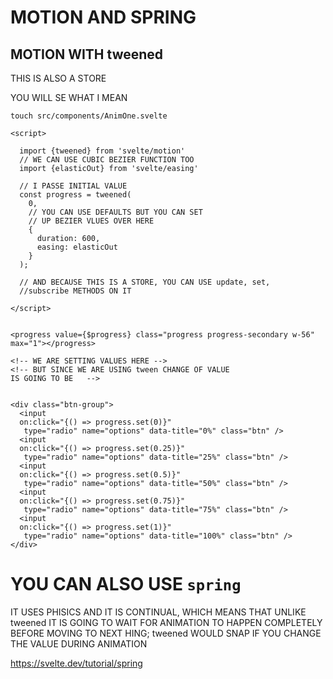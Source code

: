 # MOTION AND SPRING

## MOTION WITH tweened

THIS IS ALSO A STORE

YOU WILL SE WHAT I MEAN

```
touch src/components/AnimOne.svelte
```

```svelte
<script>

  import {tweened} from 'svelte/motion'
  // WE CAN USE CUBIC BEZIER FUNCTION TOO
  import {elasticOut} from 'svelte/easing'

  // I PASSE INITIAL VALUE
  const progress = tweened(
    0,
    // YOU CAN USE DEFAULTS BUT YOU CAN SET
    // UP BEZIER VLUES OVER HERE
    {
      duration: 600,
      easing: elasticOut
    }
  );

  // AND BECAUSE THIS IS A STORE, YOU CAN USE update, set, 
  //subscribe METHODS ON IT

</script>


<progress value={$progress} class="progress progress-secondary w-56" max="1"></progress>

<!-- WE ARE SETTING VALUES HERE -->
<!-- BUT SINCE WE ARE USING tween CHANGE OF VALUE
IS GOING TO BE   -->


<div class="btn-group">
  <input 
  on:click="{() => progress.set(0)}"
   type="radio" name="options" data-title="0%" class="btn" />
  <input 
  on:click="{() => progress.set(0.25)}"
   type="radio" name="options" data-title="25%" class="btn" />
  <input 
  on:click="{() => progress.set(0.5)}"
   type="radio" name="options" data-title="50%" class="btn" />
  <input 
  on:click="{() => progress.set(0.75)}"
   type="radio" name="options" data-title="75%" class="btn" />
  <input 
  on:click="{() => progress.set(1)}"
   type="radio" name="options" data-title="100%" class="btn" />
</div>
```


# YOU CAN ALSO USE `spring`

IT USES PHISICS AND IT IS CONTINUAL, WHICH MEANS THAT UNLIKE tweened IT IS GOING TO WAIT FOR ANIMATION TO HAPPEN COMPLETELY BEFORE MOVING TO NEXT HING; tweened WOULD SNAP IF YOU CHANGE THE VALUE DURING ANIMATION

<https://svelte.dev/tutorial/spring>
